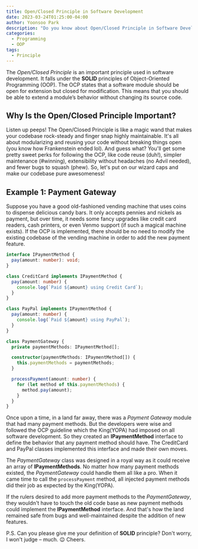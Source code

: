 ```yaml
---
title: Open/Closed Principle in Software Development
date: 2023-03-24T01:25:00-04:00
author: Yoonsoo Park
description: "Do you know about Open/Closed Principle in Software Development?"
categories:
  - Programming
  - OOP
tags:
  - Principle
---
```


The _Open/Closed Principle_ is an important principle used in software development. It falls under the **SOLID** principles of Object-Oriented Programming (OOP). The OCP states that a software module should be open for extension but closed for modification. This means that you should be able to extend a module’s behavior without changing its source code.

## Why Is the Open/Closed Principle Important?

Listen up peeps! The Open/Closed Principle is like a magic wand that makes your codebase rock-steady and finger snap highly maintainable. It's all about modularizing and reusing your code without breaking things open (you know how Frankenstein ended lol). And guess what? You'll get some pretty sweet perks for following the OCP, like code reuse (duh!), simpler maintenance (#winning), extensibility without headaches (no Advil needed), and fewer bugs to squash (phew). So, let's put on our wizard caps and make our codebase pure awesomeness!

## Example 1: Payment Gateway

Suppose you have a good old-fashioned vending machine that uses coins to dispense delicious candy bars. It only accepts pennies and nickels as payment, but over time, it needs some fancy upgrades like credit card readers, cash printers, or even Venmo support (if such a magical machine exists). If the OCP is implemented, there should be no need to modify the existing codebase of the vending machine in order to add the new payment feature.

```typescript
interface IPaymentMethod {
  pay(amount: number): void;
}

class CreditCard implements IPaymentMethod {
  pay(amount: number) {
    console.log(`Paid ${amount} using Credit Card`);
  }
}

class PayPal implements IPaymentMethod {
  pay(amount: number) {
    console.log(`Paid ${amount} using PayPal`);
  }
}

class PaymentGateway {
  private paymentMethods: IPaymentMethod[];

  constructor(paymentMethods: IPaymentMethod[]) {
    this.paymentMethods = paymentMethods;
  }

  processPayment(amount: number) {
    for (let method of this.paymentMethods) {
      method.pay(amount);
    }
  }
}
```

Once upon a time, in a land far away, there was a _Payment Gateway_ module that had many payment methods. But the developers were wise and followed the OCP guideline which the King(YOPA) had imposed on all software development. So they created an **IPaymentMethod** interface to define the behavior that any payment method should have. The CreditCard and PayPal classes implemented this interface and made their own moves.

The _PaymentGateway_ class was designed in a royal way as it could receive an array of **IPaymentMethods**. No matter how many payment methods existed, the _PaymentGateway_ could handle them all like a pro. When it came time to call the `processPayment` method, all injected payment methods did their job as expected by the King(YOPA).

If the rulers desired to add more payment methods to the _PaymentGateway_, they wouldn't have to touch the old code base as new payment methods could implement the **IPaymentMethod** interface. And that's how the land remained safe from bugs and well-maintained despite the addition of new features.

P.S. Can you please give me your definition of **SOLID** principle? Don't worry, I won't judge – much. 😉 Cheers.
